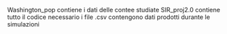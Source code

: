 Washington_pop contiene i dati delle contee studiate
SIR_proj2.0 contiene tutto il codice necessario
i file .csv contengono dati prodotti durante le simulazioni
